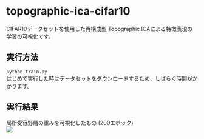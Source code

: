 # topographic-ica-cifar10
CIFAR10データセットを使用した再構成型 Topographic ICAによる特徴表現の学習の可視化です。

## 実行方法
`python train.py`  
はじめて実行した時はデータセットをダウンロードするため、しばらく時間がかかります。

## 実行結果
局所受容野層の重みを可視化したもの (200エポック)  
![](https://github.com/s059ff/topographic-ica-cifar10/blob/master/sample/kernel.png)  
